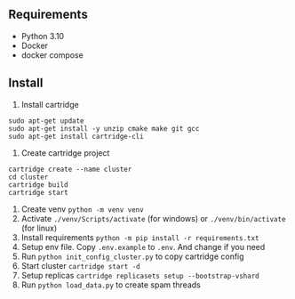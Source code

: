 
## Requirements
- Python 3.10
- Docker
- docker compose

## Install
1. Install cartridge
```shell
sudo apt-get update
sudo apt-get install -y unzip cmake make git gcc
sudo apt-get install cartridge-cli
```
1. Create cartridge project
```shell
cartridge create --name cluster
cd cluster
cartridge build
cartridge start
```

1. Create venv `python -m venv venv`
1. Activate `./venv/Scripts/activate` (for windows) or `./venv/bin/activate` (for linux)
1. Install requirements `python -m pip install -r requirements.txt`
1. Setup env file. Copy `.env.example` to `.env`. And change if you need
1. Run `python init_config_cluster.py` to copy cartridge config
1. Start cluster `cartridge start -d`
1. Setup replicas `cartridge replicasets setup --bootstrap-vshard`
1. Run `python load_data.py` to create spam threads
